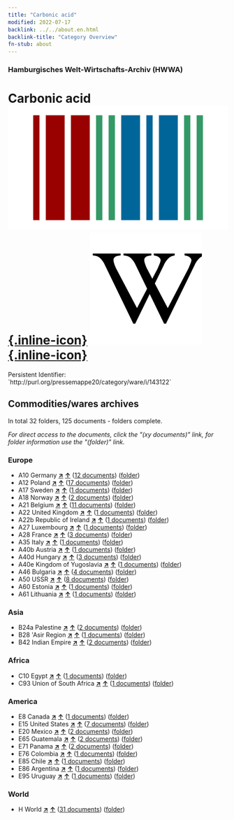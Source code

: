 ```yaml
---
title: "Carbonic acid"
modified: 2022-07-17
backlink: ../../about.en.html
backlink-title: "Category Overview"
fn-stub: about
---
```


### Hamburgisches Welt-Wirtschafts-Archiv (HWWA)

# Carbonic acid &#160; [![Wikidata](/images/Wikidata-logo.svg "Wikidata"){.inline-icon}](http://www.wikidata.org/entity/Q104334) [![Wikipedia](/images/Wikipedia-W.svg "Wikipedia"){.inline-icon}](https://en.wikipedia.org/wiki/Carbonic_acid)

<div class="hint">Persistent Identifier: `http://purl.org/pressemappe20/category/ware/i/143122`</div>







## Commodities/wares archives





In total 32 folders, 125 documents - folders complete.

_For direct access to the documents, click the "(xy documents)" link, for folder information use the "(folder)" link._



### Europe

- A10 Germany [**&nearr;**](../../../geo/i/126128/about.en.html "Germany (all folders)") [**&uarr;**](../../../geo/about.en.html#A10 "Country category system") (<a href="https://pm20.zbw.eu/iiifview/folder/wa/143122,126128" title="about: Carbonic acid : Germany" target="_blank">12 documents</a>) ([folder](../../../../folder/wa/1431xx/143122/1261xx/126128/about.en.html))
- A12 Poland [**&nearr;**](../../../geo/i/140962/about.en.html "Poland (all folders)") [**&uarr;**](../../../geo/about.en.html#A12 "Country category system") (<a href="https://pm20.zbw.eu/iiifview/folder/wa/143122,140962" title="about: Carbonic acid : Poland" target="_blank">17 documents</a>) ([folder](../../../../folder/wa/1431xx/143122/1409xx/140962/about.en.html))
- A17 Sweden [**&nearr;**](../../../geo/i/140968/about.en.html "Sweden (all folders)") [**&uarr;**](../../../geo/about.en.html#A17 "Country category system") (<a href="https://pm20.zbw.eu/iiifview/folder/wa/143122,140968" title="about: Carbonic acid : Sweden" target="_blank">1 documents</a>) ([folder](../../../../folder/wa/1431xx/143122/1409xx/140968/about.en.html))
- A18 Norway [**&nearr;**](../../../geo/i/140969/about.en.html "Norway (all folders)") [**&uarr;**](../../../geo/about.en.html#A18 "Country category system") (<a href="https://pm20.zbw.eu/iiifview/folder/wa/143122,140969" title="about: Carbonic acid : Norway" target="_blank">2 documents</a>) ([folder](../../../../folder/wa/1431xx/143122/1409xx/140969/about.en.html))
- A21 Belgium [**&nearr;**](../../../geo/i/140972/about.en.html "Belgium (all folders)") [**&uarr;**](../../../geo/about.en.html#A21 "Country category system") (<a href="https://pm20.zbw.eu/iiifview/folder/wa/143122,140972" title="about: Carbonic acid : Belgium" target="_blank">11 documents</a>) ([folder](../../../../folder/wa/1431xx/143122/1409xx/140972/about.en.html))
- A22 United Kingdom [**&nearr;**](../../../geo/i/140974/about.en.html "United Kingdom (all folders)") [**&uarr;**](../../../geo/about.en.html#A22 "Country category system") (<a href="https://pm20.zbw.eu/iiifview/folder/wa/143122,140974" title="about: Carbonic acid : United Kingdom" target="_blank">1 documents</a>) ([folder](../../../../folder/wa/1431xx/143122/1409xx/140974/about.en.html))
- A22b Republic of Ireland [**&nearr;**](../../../geo/i/140976/about.en.html "Republic of Ireland (all folders)") [**&uarr;**](../../../geo/about.en.html#A22b "Country category system") (<a href="https://pm20.zbw.eu/iiifview/folder/wa/143122,140976" title="about: Carbonic acid : Republic of Ireland" target="_blank">1 documents</a>) ([folder](../../../../folder/wa/1431xx/143122/1409xx/140976/about.en.html))
- A27 Luxembourg [**&nearr;**](../../../geo/i/140981/about.en.html "Luxembourg (all folders)") [**&uarr;**](../../../geo/about.en.html#A27 "Country category system") (<a href="https://pm20.zbw.eu/iiifview/folder/wa/143122,140981" title="about: Carbonic acid : Luxembourg" target="_blank">1 documents</a>) ([folder](../../../../folder/wa/1431xx/143122/1409xx/140981/about.en.html))
- A28 France [**&nearr;**](../../../geo/i/140982/about.en.html "France (all folders)") [**&uarr;**](../../../geo/about.en.html#A28 "Country category system") (<a href="https://pm20.zbw.eu/iiifview/folder/wa/143122,140982" title="about: Carbonic acid : France" target="_blank">3 documents</a>) ([folder](../../../../folder/wa/1431xx/143122/1409xx/140982/about.en.html))
- A35 Italy [**&nearr;**](../../../geo/i/141008/about.en.html "Italy (all folders)") [**&uarr;**](../../../geo/about.en.html#A35 "Country category system") (<a href="https://pm20.zbw.eu/iiifview/folder/wa/143122,141008" title="about: Carbonic acid : Italy" target="_blank">1 documents</a>) ([folder](../../../../folder/wa/1431xx/143122/1410xx/141008/about.en.html))
- A40b Austria [**&nearr;**](../../../geo/i/141731/about.en.html "Austria (all folders)") [**&uarr;**](../../../geo/about.en.html#A40b "Country category system") (<a href="https://pm20.zbw.eu/iiifview/folder/wa/143122,141731" title="about: Carbonic acid : Austria" target="_blank">1 documents</a>) ([folder](../../../../folder/wa/1431xx/143122/1417xx/141731/about.en.html))
- A40d Hungary [**&nearr;**](../../../geo/i/141025/about.en.html "Hungary (all folders)") [**&uarr;**](../../../geo/about.en.html#A40d "Country category system") (<a href="https://pm20.zbw.eu/iiifview/folder/wa/143122,141025" title="about: Carbonic acid : Hungary" target="_blank">3 documents</a>) ([folder](../../../../folder/wa/1431xx/143122/1410xx/141025/about.en.html))
- A40e Kingdom of Yugoslavia [**&nearr;**](../../../geo/i/141028/about.en.html "Kingdom of Yugoslavia (all folders)") [**&uarr;**](../../../geo/about.en.html#A40e "Country category system") (<a href="https://pm20.zbw.eu/iiifview/folder/wa/143122,141028" title="about: Carbonic acid : Kingdom of Yugoslavia" target="_blank">1 documents</a>) ([folder](../../../../folder/wa/1431xx/143122/1410xx/141028/about.en.html))
- A46 Bulgaria [**&nearr;**](../../../geo/i/141039/about.en.html "Bulgaria (all folders)") [**&uarr;**](../../../geo/about.en.html#A46 "Country category system") (<a href="https://pm20.zbw.eu/iiifview/folder/wa/143122,141039" title="about: Carbonic acid : Bulgaria" target="_blank">4 documents</a>) ([folder](../../../../folder/wa/1431xx/143122/1410xx/141039/about.en.html))
- A50 USSR [**&nearr;**](../../../geo/i/141043/about.en.html "USSR (all folders)") [**&uarr;**](../../../geo/about.en.html#A50 "Country category system") (<a href="https://pm20.zbw.eu/iiifview/folder/wa/143122,141043" title="about: Carbonic acid : USSR" target="_blank">8 documents</a>) ([folder](../../../../folder/wa/1431xx/143122/1410xx/141043/about.en.html))
- A60 Estonia [**&nearr;**](../../../geo/i/141052/about.en.html "Estonia (all folders)") [**&uarr;**](../../../geo/about.en.html#A60 "Country category system") (<a href="https://pm20.zbw.eu/iiifview/folder/wa/143122,141052" title="about: Carbonic acid : Estonia" target="_blank">1 documents</a>) ([folder](../../../../folder/wa/1431xx/143122/1410xx/141052/about.en.html))
- A61 Lithuania [**&nearr;**](../../../geo/i/141053/about.en.html "Lithuania (all folders)") [**&uarr;**](../../../geo/about.en.html#A61 "Country category system") (<a href="https://pm20.zbw.eu/iiifview/folder/wa/143122,141053" title="about: Carbonic acid : Lithuania" target="_blank">1 documents</a>) ([folder](../../../../folder/wa/1431xx/143122/1410xx/141053/about.en.html))

### Asia

- B24a Palestine [**&nearr;**](../../../geo/i/141115/about.en.html "Palestine (all folders)") [**&uarr;**](../../../geo/about.en.html#B24a "Country category system") (<a href="https://pm20.zbw.eu/iiifview/folder/wa/143122,141115" title="about: Carbonic acid : Palestine" target="_blank">2 documents</a>) ([folder](../../../../folder/wa/1431xx/143122/1411xx/141115/about.en.html))
- B28 'Asir Region [**&nearr;**](../../../geo/i/141167/about.en.html "'Asir Region (all folders)") [**&uarr;**](../../../geo/about.en.html#B28 "Country category system") (<a href="https://pm20.zbw.eu/iiifview/folder/wa/143122,141167" title="about: Carbonic acid : 'Asir Region" target="_blank">1 documents</a>) ([folder](../../../../folder/wa/1431xx/143122/1411xx/141167/about.en.html))
- B42 Indian Empire [**&nearr;**](../../../geo/i/141189/about.en.html "Indian Empire (all folders)") [**&uarr;**](../../../geo/about.en.html#B42 "Country category system") (<a href="https://pm20.zbw.eu/iiifview/folder/wa/143122,141189" title="about: Carbonic acid : Indian Empire" target="_blank">2 documents</a>) ([folder](../../../../folder/wa/1431xx/143122/1411xx/141189/about.en.html))

### Africa

- C10 Egypt [**&nearr;**](../../../geo/i/141336/about.en.html "Egypt (all folders)") [**&uarr;**](../../../geo/about.en.html#C10 "Country category system") (<a href="https://pm20.zbw.eu/iiifview/folder/wa/143122,141336" title="about: Carbonic acid : Egypt" target="_blank">1 documents</a>) ([folder](../../../../folder/wa/1431xx/143122/1413xx/141336/about.en.html))
- C93 Union of South Africa [**&nearr;**](../../../geo/i/141454/about.en.html "Union of South Africa (all folders)") [**&uarr;**](../../../geo/about.en.html#C93 "Country category system") (<a href="https://pm20.zbw.eu/iiifview/folder/wa/143122,141454" title="about: Carbonic acid : Union of South Africa" target="_blank">1 documents</a>) ([folder](../../../../folder/wa/1431xx/143122/1414xx/141454/about.en.html))

### America

- E8 Canada [**&nearr;**](../../../geo/i/141644/about.en.html "Canada (all folders)") [**&uarr;**](../../../geo/about.en.html#E8 "Country category system") (<a href="https://pm20.zbw.eu/iiifview/folder/wa/143122,141644" title="about: Carbonic acid : Canada" target="_blank">1 documents</a>) ([folder](../../../../folder/wa/1431xx/143122/1416xx/141644/about.en.html))
- E15 United States [**&nearr;**](../../../geo/i/141653/about.en.html "United States (all folders)") [**&uarr;**](../../../geo/about.en.html#E15 "Country category system") (<a href="https://pm20.zbw.eu/iiifview/folder/wa/143122,141653" title="about: Carbonic acid : United States" target="_blank">7 documents</a>) ([folder](../../../../folder/wa/1431xx/143122/1416xx/141653/about.en.html))
- E20 Mexico [**&nearr;**](../../../geo/i/141657/about.en.html "Mexico (all folders)") [**&uarr;**](../../../geo/about.en.html#E20 "Country category system") (<a href="https://pm20.zbw.eu/iiifview/folder/wa/143122,141657" title="about: Carbonic acid : Mexico" target="_blank">2 documents</a>) ([folder](../../../../folder/wa/1431xx/143122/1416xx/141657/about.en.html))
- E65 Guatemala [**&nearr;**](../../../geo/i/141678/about.en.html "Guatemala (all folders)") [**&uarr;**](../../../geo/about.en.html#E65 "Country category system") (<a href="https://pm20.zbw.eu/iiifview/folder/wa/143122,141678" title="about: Carbonic acid : Guatemala" target="_blank">2 documents</a>) ([folder](../../../../folder/wa/1431xx/143122/1416xx/141678/about.en.html))
- E71 Panama [**&nearr;**](../../../geo/i/141684/about.en.html "Panama (all folders)") [**&uarr;**](../../../geo/about.en.html#E71 "Country category system") (<a href="https://pm20.zbw.eu/iiifview/folder/wa/143122,141684" title="about: Carbonic acid : Panama" target="_blank">2 documents</a>) ([folder](../../../../folder/wa/1431xx/143122/1416xx/141684/about.en.html))
- E76 Colombia [**&nearr;**](../../../geo/i/141687/about.en.html "Colombia (all folders)") [**&uarr;**](../../../geo/about.en.html#E76 "Country category system") (<a href="https://pm20.zbw.eu/iiifview/folder/wa/143122,141687" title="about: Carbonic acid : Colombia" target="_blank">1 documents</a>) ([folder](../../../../folder/wa/1431xx/143122/1416xx/141687/about.en.html))
- E85 Chile [**&nearr;**](../../../geo/i/141691/about.en.html "Chile (all folders)") [**&uarr;**](../../../geo/about.en.html#E85 "Country category system") (<a href="https://pm20.zbw.eu/iiifview/folder/wa/143122,141691" title="about: Carbonic acid : Chile" target="_blank">1 documents</a>) ([folder](../../../../folder/wa/1431xx/143122/1416xx/141691/about.en.html))
- E86 Argentina [**&nearr;**](../../../geo/i/141692/about.en.html "Argentina (all folders)") [**&uarr;**](../../../geo/about.en.html#E86 "Country category system") (<a href="https://pm20.zbw.eu/iiifview/folder/wa/143122,141692" title="about: Carbonic acid : Argentina" target="_blank">1 documents</a>) ([folder](../../../../folder/wa/1431xx/143122/1416xx/141692/about.en.html))
- E95 Uruguay [**&nearr;**](../../../geo/i/141695/about.en.html "Uruguay (all folders)") [**&uarr;**](../../../geo/about.en.html#E95 "Country category system") (<a href="https://pm20.zbw.eu/iiifview/folder/wa/143122,141695" title="about: Carbonic acid : Uruguay" target="_blank">1 documents</a>) ([folder](../../../../folder/wa/1431xx/143122/1416xx/141695/about.en.html))

### World

- H World [**&nearr;**](../../../geo/i/141728/about.en.html "World (all folders)") [**&uarr;**](../../../geo/about.en.html#H "Country category system") (<a href="https://pm20.zbw.eu/iiifview/folder/wa/143122,141728" title="about: Carbonic acid : World" target="_blank">31 documents</a>) ([folder](../../../../folder/wa/1431xx/143122/1417xx/141728/about.en.html))








